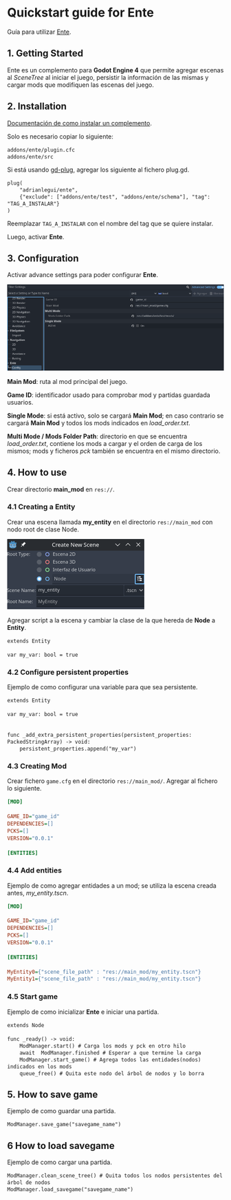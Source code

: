 # Quickstart guide for Ente

Guía para utilizar [Ente](https://github.com/adrianlegui/ente).

## 1. Getting Started
Ente es un complemento para **Godot Engine 4** que permite agregar escenas al _SceneTree_ al iniciar el juego, persistir la información de las mismas y cargar mods que modifiquen las escenas del juego.

## 2. Installation

[Documentación de como instalar un complemento](https://docs.godotengine.org/en/stable/tutorials/plugins/editor/installing_plugins.html).

Solo es necesario copiar lo siguiente:
```
addons/ente/plugin.cfc
addons/ente/src
```
Si está usando [gd-plug](https://github.com/imjp94/gd-plug), agregar los siguiente al fichero plug.gd.
```gdscript
plug(
	"adrianlegui/ente",
	{"exclude": ["addons/ente/test", "addons/ente/schema"], "tag": "TAG_A_INSTALAR"}
)
```
Reemplazar ```TAG_A_INSTALAR``` con el nombre del tag que se quiere instalar.

Luego, activar **Ente**.

## 3. Configuration
Activar advance settings para poder configurar __Ente__.

![Configuration](./img/configuration.png)

**Main Mod**: ruta al mod principal del juego.

**Game ID**: identificador usado para comprobar mod y partidas guardada usuarios.

**Single Mode**: si está activo, solo se cargará **Main Mod**; en caso contrario se cargará **Main Mod** y todos los mods indicados en _load_order.txt_.

**Multi Mode / Mods Folder Path**: directorio en que se encuentra *load_order.txt*, contiene los mods a cargar y el orden de carga de los mismos; mods y ficheros *pck* también se encuentra en el mismo directorio.

## 4. How to use
Crear directorio __main_mod__ en ```res://```.

### 4.1 Creating a Entity

Crear una escena llamada __my_entity__ en el directorio ```res://main_mod``` con nodo root de clase Node.

![creating_entity](./img/creating_entity.png)

Agregar script a la escena y cambiar la clase de la que hereda de __Node__ a __Entity__.

``` gdscript
extends Entity

var my_var: bool = true
```

### 4.2 Configure persistent properties
Ejemplo de como configurar una variable para que sea persistente.

``` gdscript
extends Entity

var my_var: bool = true


func _add_extra_persistent_properties(persistent_properties: PackedStringArray) -> void:
	persistent_properties.append("my_var")
```

### 4.3 Creating Mod
Crear fichero ```game.cfg``` en el directorio ```res://main_mod/```. Agregar al fichero lo siguiente.

``` ini
[MOD]

GAME_ID="game_id"
DEPENDENCIES=[]
PCKS=[]
VERSION="0.0.1"

[ENTITIES]
```

### 4.4 Add entities
Ejemplo de como agregar entidades a un mod; se utiliza la escena creada antes, *my_entity.tscn*.

``` ini
[MOD]

GAME_ID="game_id"
DEPENDENCIES=[]
PCKS=[]
VERSION="0.0.1"

[ENTITIES]

MyEntity0={"scene_file_path" : "res://main_mod/my_entity.tscn"}
MyEntity1={"scene_file_path" : "res://main_mod/my_entity.tscn"}
```

### 4.5 Start game
Ejemplo de como inicializar **Ente** e iniciar una partida.

``` gdscript
extends Node

func _ready() -> void:
	ModManager.start() # Carga los mods y pck en otro hilo
	await  ModManager.finished # Esperar a que termine la carga
	ModManager.start_game() # Agrega todos las entidades(nodos) indicados en los mods
	queue_free() # Quita este nodo del árbol de nodos y lo borra
```

## 5. How to save game
Ejemplo de como guardar una partida.
``` gdscript
ModManager.save_game("savegame_name")
```

## 6 How to load savegame
Ejemplo de como cargar una partida.
``` gdscript
ModManager.clean_scene_tree() # Quita todos los nodos persistentes del árbol de nodos
ModManager.load_savegame("savegame_name")
```
